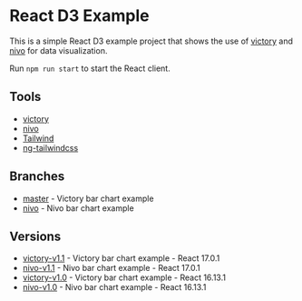 # React D3 Example

This is a simple React D3 example project that shows the use of [victory](https://github.com/FormidableLabs/victory) and [nivo](https://github.com/plouc/nivo) for data visualization.

Run `npm run start` to start the React client.

## Tools

- [victory](https://github.com/FormidableLabs/victory)
- [nivo](https://github.com/plouc/nivo)
- [Tailwind](https://tailwindcss.com)
- [ng-tailwindcss](https://github.com/tehpsalmist/ng-tailwindcss)

## Branches

- [master](https://github.com/DavidBuck/react-d3-example/tree/master) - Victory bar chart example
- [nivo](https://github.com/DavidBuck/react-d3-example/tree/nivo) - Nivo bar chart example

## Versions

- [victory-v1.1](https://github.com/DavidBuck/react-d3-example/tree/victory-v1.1) - Victory bar chart example - React 17.0.1
- [nivo-v1.1](https://github.com/DavidBuck/react-d3-example/tree/nivo-v1.1) - Nivo bar chart example - React 17.0.1
- [victory-v1.0](https://github.com/DavidBuck/react-d3-example/tree/victory-v1.0) - Victory bar chart example - React 16.13.1
- [nivo-v1.0](https://github.com/DavidBuck/react-d3-example/tree/nivo-v1.0) - Nivo bar chart example - React 16.13.1
